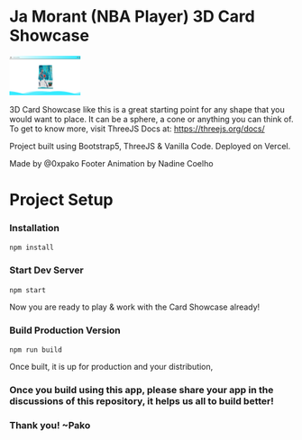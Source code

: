 # Ja Morant (NBA Player) 3D Card Showcase

<img
  src="https://raw.githubusercontent.com/0xpako/Morant-Showcase/main/picturepreview.jpg"
  alt="Preview"
  style="display: inline; width: 25%; height: 25%">

3D Card Showcase like this is a great starting point for any shape that you would want to place. It can be a sphere, a cone or anything you can think of.
To get to know more, visit ThreeJS Docs at: https://threejs.org/docs/

Project built using Bootstrap5, ThreeJS & Vanilla Code.
Deployed on Vercel.

Made by @0xpako
Footer Animation by Nadine Coelho


# Project Setup

### Installation

```
npm install
```

### Start Dev Server

```
npm start
```

Now you are ready to play & work with the Card Showcase already!

### Build Production Version

```
npm run build
```

Once built, it is up for production and your distribution,

### Once you build using this app, please share your app in the discussions of this repository, it helps us all to build better!
### Thank you! ~Pako
